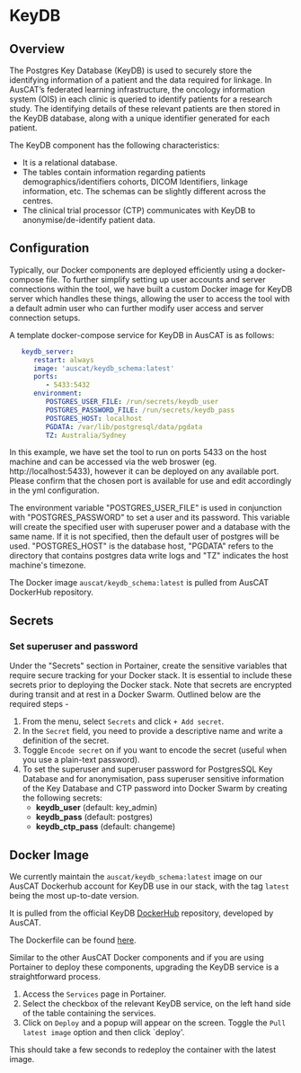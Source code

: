 # KeyDB

## Overview

The Postgres Key Database (KeyDB) is used to securely store the identifying information of a patient and the data required for linkage. In AusCAT’s federated learning infrastructure, the oncology information system (OIS) in each clinic is queried to identify patients for a research study. The identifying details of these relevant patients are then stored in the KeyDB database, along with a unique identifier generated for each patient. 

The KeyDB component has the following characteristics:

- It is a relational database.
- The tables contain information regarding patients demographics/identifiers cohorts, DICOM Identifiers, linkage information, etc. The schemas can be slightly different across the centres.
- The clinical trial processor (CTP) communicates with KeyDB to anonymise/de-identify patient data.

## Configuration

Typically, our Docker components are deployed efficiently using a docker-compose file. To further simplify setting up user accounts and server connections within the tool, we have built a custom Docker image for KeyDB server which handles these things, allowing the user to access the tool with a default admin user who can further modify user access and server connection setups.

A template docker-compose service for KeyDB in AusCAT is as follows:

```yml
   keydb_server:
      restart: always
      image: 'auscat/keydb_schema:latest'
      ports:
         - 5433:5432
      environment:
         POSTGRES_USER_FILE: /run/secrets/keydb_user 
         POSTGRES_PASSWORD_FILE: /run/secrets/keydb_pass
         POSTGRES_HOST: localhost 
         PGDATA: /var/lib/postgresql/data/pgdata 
         TZ: Australia/Sydney 
```
In this example, we have set the tool to run on ports 5433 on the host machine and can be accessed via the web broswer (eg. http://localhost:5433), however it can be deployed on any available port. Please confirm that the chosen port is available for use and edit accordingly in the yml configuration.

The environment variable "POSTGRES_USER_FILE" is used in conjunction with "POSTGRES_PASSWORD" to set a user and its password. This variable will create the specified user with superuser power and a database with the same name. If it is not specified, then the default user of postgres will be used. "POSTGRES_HOST" is the database host, "PGDATA" refers to the directory that contains postgres data write logs and "TZ" indicates the host machine's timezone.

The Docker image `auscat/keydb_schema:latest` is pulled from AusCAT DockerHub repository.

## Secrets

### Set superuser and password

Under the "Secrets" section in Portainer, create the sensitive variables that require secure tracking for your Docker stack. It is essential to include these secrets prior to deploying the Docker stack. Note that secrets are encrypted during transit and at rest in a Docker Swarm. Outlined below are the required steps -

1. From the menu, select `Secrets` and click `+ Add secret`.
2. In the `Secret` field, you need to provide a descriptive name and write a definition of the secret.
3. Toggle `Encode secret` on if you want to encode the secret (useful when you use a plain-text password).
4. To set the superuser and superuser password for PostgresSQL Key Database and for anonymisation, pass superuser sensitive information of the Key Database and CTP password into Docker Swarm by creating the following secrets:
    - **keydb_user** (default: key_admin)
    - **keydb_pass** (default: postgres)
    - **keydb_ctp_pass** (default: changeme)
 

## Docker Image

We currently maintain the `auscat/keydb_schema:latest` image on our AusCAT Dockerhub account for KeyDB use in our stack, with the tag `latest` being the most up-to-date version. 

It is pulled from the official KeyDB [DockerHub](https://hub.docker.com/repository/docker/auscat/keydb_schema/general) repository, developed by AusCAT.

The Dockerfile can be found [here](https://github.com/AustralianCancerDataNetwork/auscat_etl/blob/main/mosaiq/keydb/Dockerfile).

Similar to the other AusCAT Docker components and if you are using Portainer to deploy these components, upgrading the KeyDB service is a straightforward process.

1. Access the `Services` page in Portainer.
2. Select the checkbox of the relevant KeyDB service, on the left hand side of the table containing the services.
3. Click on `Deploy` and a popup will appear on the screen. Toggle the `Pull latest image` option and then click `deploy'.

This should take a few seconds to redeploy the container with the latest image.